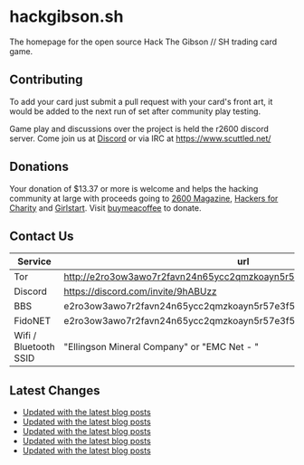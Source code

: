 # hackgibson.sh
The homepage for the open source Hack The Gibson // SH trading card game.


## Contributing

To add your card just submit a pull request with your card's front art, it would be added to the next run of set after community play testing.

Game play and discussions over the project is held the r2600 discord server. Come join us at [Discord](https://discord.com/invite/9hABUzz) or via IRC at https://www.scuttled.net/


## Donations

Your donation of $13.37 or more is welcome and helps the hacking community at large with proceeds going to [2600 Magazine](https://2600.com/), [Hackers for Charity](https://hackersforcharity.org) and [Girlstart](https://girlstart.org).  Visit [buymeacoffee](https://www.buymeacoffee.com/hackgibson.sh) to donate.


## Contact Us

Service | url
-|-
Tor | http://e2ro3ow3awo7r2favn24n65ycc2qmzkoayn5r57e3f56nvjwdcgg32ad.onion
Discord | https://discord.com/invite/9hABUzz
BBS | e2ro3ow3awo7r2favn24n65ycc2qmzkoayn5r57e3f56nvjwdcgg32ad.onion:23
FidoNET | e2ro3ow3awo7r2favn24n65ycc2qmzkoayn5r57e3f56nvjwdcgg32ad.onion:24554
Wifi / Bluetooth SSID | "Ellingson Mineral Company" or "EMC Net - <fidonet address>"

## Latest Changes
<!-- BLOG-POST-LIST:START -->
- [Updated with the latest blog posts](https://github.com/DFW2600/hackgibson.sh/commit/42fc3336d36f61a4684ac3bca3668bd9b2f687a5)
- [Updated with the latest blog posts](https://github.com/DFW2600/hackgibson.sh/commit/28ece892d2c7471932bc84abd6724db3499c26cc)
- [Updated with the latest blog posts](https://github.com/DFW2600/hackgibson.sh/commit/292e2dbb4fd9259b6f30f2198e0bd8e5eb5aace0)
- [Updated with the latest blog posts](https://github.com/DFW2600/hackgibson.sh/commit/23d36e0d30d83f1480ca3f84dc7a40dc43bb8a6e)
- [Updated with the latest blog posts](https://github.com/DFW2600/hackgibson.sh/commit/84305fc462b1a73c4691e4e7fc843d79e3444468)
<!-- BLOG-POST-LIST:END -->
